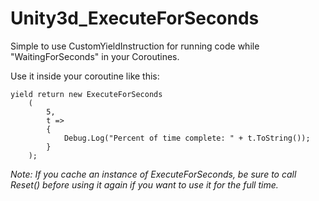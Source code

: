# Unity3d_ExecuteForSeconds
Simple to use CustomYieldInstruction for running code while "WaitingForSeconds" in your Coroutines.


Use it inside your coroutine like this:
```
yield return new ExecuteForSeconds
	(
		5,
		t =>
		{
			Debug.Log("Percent of time complete: " + t.ToString());
		}
	);
```

_Note: If you cache an instance of ExecuteForSeconds, be sure to call Reset() before using it again if you want to use it for the full time._
